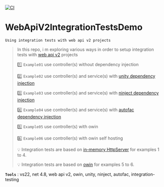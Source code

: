 [![CI](https://github.com/aimenux/WebApiV2IntegrationTestsDemo/actions/workflows/ci.yml/badge.svg?branch=main)](https://github.com/aimenux/WebApiV2IntegrationTestsDemo/actions/workflows/ci.yml)

# WebApiV2IntegrationTestsDemo
```
Using integration tests with web api v2 projects
```

> In this repo, i m exploring various ways in order to setup integration tests with [web api v2](https://learn.microsoft.com/en-us/aspnet/web-api/overview/getting-started-with-aspnet-web-api/tutorial-your-first-web-api) projects
>
> :one: `Example01` use controller(s) without dependency injection
>
> :two: `Example02` use controller(s) and service(s) with [unity dependency injection](http://unitycontainer.org)
>
> :three: `Example03` use controller(s) and service(s) with [ninject dependency injection](http://www.ninject.org)
>
> :four: `Example04` use controller(s) and service(s) with [autofac dependency injection](https://autofac.org/)
>
> :five: `Example05` use controller(s) with owin
>
> :six: `Example06` use controller(s) with owin self hosting
>
> :bulb: Integration tests are based on [in-memory HttpServer](https://learn.microsoft.com/en-us/previous-versions/aspnet/hh834055(v=vs.108)) for examples 1 to 4.
>
> :bulb: Integration tests are based on [owin](https://learn.microsoft.com/en-us/aspnet/web-api/overview/hosting-aspnet-web-api/use-owin-to-self-host-web-api) for examples 5 to 6.
>

**`Tools`** : vs22, net 4.8, web api v2, owin, unity, ninject, autofac, integration-testing

